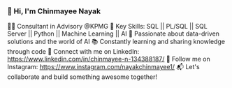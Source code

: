 ### 👋 Hi, I'm Chinmayee Nayak
👩‍💼 Consultant in Advisory @KPMG
💼 Key Skills: SQL || PL/SQL || SQL Server || Python || Machine Learning || AI
🌟 Passionate about data-driven solutions and the world of AI
📚 Constantly learning and sharing knowledge through code
🔗 Connect with me on LinkedIn:  https://www.linkedin.com/in/chinmayee-n-134388187/ 
📸 Follow me on Instagram: https://www.instagram.com/nayakchinmayee1/
📬 Let's collaborate and build something awesome together!

<!--
**chinmayeegithubid/chinmayeegithubid** is a ✨ _special_ ✨ repository because its `README.md` (this file) appears on your GitHub profile.

Here are some ideas to get you started:

- 🔭 I’m currently working on ...
- 🌱 I’m currently learning ...
- 👯 I’m looking to collaborate on ...
- 🤔 I’m looking for help with ...
- 💬 Ask me about ...
- 📫 How to reach me: ...
- 😄 Pronouns: ...
- ⚡ Fun fact: ...
-->
